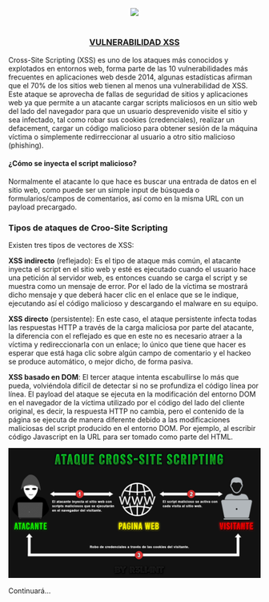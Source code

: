 <p align="center">
  <a href="https://github.com/DenverCoder1/readme-typing-svg"><img src="https://readme-typing-svg.herokuapp.com?font=Fira+Code&pause=1000&color=D1F700&width=435&lines=Ataque+XSS+y+secuestro+de+Cookies"></a>
</p>

<h1 align="center"></h1>

<h3 align="center"><ins>VULNERABILIDAD XSS</ins></h3>

Cross-Site Scripting (XSS) es uno de los ataques más conocidos y explotados en entornos web, forma parte de las 10 vulnerabilidades más frecuentes en aplicaciones web desde 2014, algunas estadísticas afirman que el 70% de los sitios web tienen al menos una vulnerabilidad de XSS. Este ataque se aprovecha de fallas de seguridad de sitios y aplicaciones web ya que permite a un atacante cargar scripts maliciosos en un sitio web del lado del navegador para que un usuario desprevenido visite el sitio y sea infectado, tal como robar sus cookies (credenciales), realizar un defacement, cargar un código malicioso para obtener sesión de la máquina víctima o simplemente redirreccionar al usuario a otro sitio malicioso (phishing).

#### ¿Cómo se inyecta el script malicioso?

Normalmente el atacante lo que hace es buscar una entrada de datos en el sitio web, como puede ser un simple input de búsqueda o formularios/campos de comentarios, así como en la misma URL con un payload precargado.

### Tipos de ataques de Croo-Site Scripting

Existen tres tipos de vectores de XSS:

**XSS indirecto** (reflejado): Es el tipo de ataque más común, el atacante inyecta el script en el sitio web y esté es ejecutado cuando el usuario hace una petición al servidor web, es entonces cuando se carga el script y se muestra como un mensaje de error. Por el lado de la víctima se mostrará dicho mensaje y que deberá hacer clic en el enlace que se le indique, ejecutando así el código malicioso y descargando el malware en su equipo.

**XSS directo** (persistente): En este caso, el ataque persistente infecta todas las respuestas HTTP a través de la carga maliciosa por parte del atacante, la diferencia con el reflejado es que en este no es necesario atraer a la víctima y redireccionarla con un enlace; lo único que tiene que hacer es esperar que está haga clic sobre algún campo de comentario y el hackeo se produce automático, o mejor dicho, de forma pasiva.

**XSS basado en DOM**: El tercer ataque intenta escabullirse lo más que pueda, volviéndola difícil de detectar si no se profundiza el código línea por línea. El payload del ataque se ejecuta en la modificación del entorno DOM en el navegador de la víctima utilizado por el código del lado del cliente original, es decir, la respuesta HTTP no cambia, pero el contenido de la página se ejecuta de manera diferente debido a las modificaciones maliciosas del script producido en el entorno DOM. Por ejemplo, al escribir código Javascript en la URL para ser tomado como parte del HTML.

<p align="center">
  <img src="https://github.com/R3LI4NT/articulos/blob/main/Pentesting/WEB/img/ataqueXSS.png">
</p>

Continuará...
